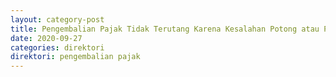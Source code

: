 ```yaml
---
layout: category-post
title: Pengembalian Pajak Tidak Terutang Karena Kesalahan Potong atau Pungut Pajak terhadap Subjek Pajak Luar Negeri yang Tidak Memiliki BUT di Indonesia
date: 2020-09-27
categories: direktori
direktori: pengembalian pajak
---
```

